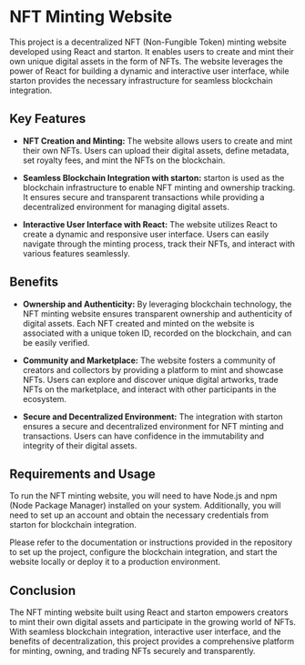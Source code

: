 # NFT Minting Website

This project is a decentralized NFT (Non-Fungible Token) minting website developed using React and starton. It enables users to create and mint their own unique digital assets in the form of NFTs. The website leverages the power of React for building a dynamic and interactive user interface, while starton provides the necessary infrastructure for seamless blockchain integration.

## Key Features

- **NFT Creation and Minting:** The website allows users to create and mint their own NFTs. Users can upload their digital assets, define metadata, set royalty fees, and mint the NFTs on the blockchain.

- **Seamless Blockchain Integration with starton:** starton is used as the blockchain infrastructure to enable NFT minting and ownership tracking. It ensures secure and transparent transactions while providing a decentralized environment for managing digital assets.

- **Interactive User Interface with React:** The website utilizes React to create a dynamic and responsive user interface. Users can easily navigate through the minting process, track their NFTs, and interact with various features seamlessly.

## Benefits

- **Ownership and Authenticity:** By leveraging blockchain technology, the NFT minting website ensures transparent ownership and authenticity of digital assets. Each NFT created and minted on the website is associated with a unique token ID, recorded on the blockchain, and can be easily verified.

- **Community and Marketplace:** The website fosters a community of creators and collectors by providing a platform to mint and showcase NFTs. Users can explore and discover unique digital artworks, trade NFTs on the marketplace, and interact with other participants in the ecosystem.

- **Secure and Decentralized Environment:** The integration with starton ensures a secure and decentralized environment for NFT minting and transactions. Users can have confidence in the immutability and integrity of their digital assets.

## Requirements and Usage

To run the NFT minting website, you will need to have Node.js and npm (Node Package Manager) installed on your system. Additionally, you will need to set up an account and obtain the necessary credentials from starton for blockchain integration.

Please refer to the documentation or instructions provided in the repository to set up the project, configure the blockchain integration, and start the website locally or deploy it to a production environment.

## Conclusion

The NFT minting website built using React and starton empowers creators to mint their own digital assets and participate in the growing world of NFTs. With seamless blockchain integration, interactive user interface, and the benefits of decentralization, this project provides a comprehensive platform for minting, owning, and trading NFTs securely and transparently.
